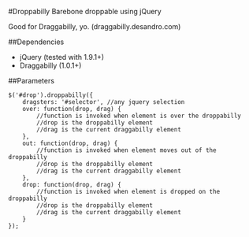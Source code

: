 #Droppabilly
Barebone droppable using jQuery

Good for Draggabilly, yo. (draggabilly.desandro.com)


##Dependencies
- jQuery (tested with 1.9.1+)
- Draggabilly (1.0.1+)

##Parameters

	$('#drop').droppabilly({
		dragsters: '#selector', //any jquery selection
		over: function(drop, drag) {
			//function is invoked when element is over the droppabilly
			//drop is the droppabilly element
			//drag is the current draggabilly element
		},
		out: function(drop, drag) {
			//function is invoked when element moves out of the droppabilly
			//drop is the droppabilly element
			//drag is the current draggabilly element
		},
		drop: function(drop, drag) {
			//function is invoked when element is dropped on the droppabilly
			//drop is the droppabilly element
			//drag is the current draggabilly element
		}
	});

